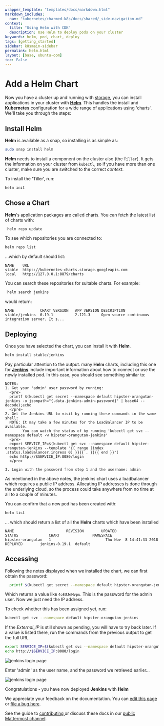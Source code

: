 ```yaml
---
wrapper_template: "templates/docs/markdown.html"
markdown_includes:
  nav: "kubernetes/charmed-k8s/docs/shared/_side-navigation.md"
context:
  title: "Using Helm with CDK"
  description: Use Helm to deploy pods on your cluster
keywords: helm, pod, chart, deploy
tags: [getting_started]
sidebar: k8smain-sidebar
permalink: helm.html
layout: [base, ubuntu-com]
toc: False
---
```


# Add a Helm Chart

Now you have a cluster up and running with [storage][storage], you can install
applications in your cluster with [**Helm**][helm-home]. This handles the install
and **Kubernetes** configuration for a wide range of applications using
'charts'.  We'll take you through the steps:

## Install Helm

**Helm** is available as a snap, so installing is as simple as:

```bash
sudo snap install helm
```

**Helm** needs to install a component on the cluster also (the `Tiller`). It
gets the information on your cluster from `kubectl`, so if you have more than
one cluster, make sure you are switched to the correct _context_.

To install the 'Tiller', run:

```bash
helm init
```

## Chose a Chart

**Helm**'s application packages are called charts. You can fetch the latest
list of charts with:

```bash
 helm repo update
 ```

To see which repositories you are connected to:

```bash
helm repo list
```
...which by default should list:

```
NAME  	URL
stable	https://kubernetes-charts.storage.googleapis.com
local 	http://127.0.0.1:8879/charts
```

You can search these repositories for suitable charts. For example:

```bash
 helm search jenkins
```

would return:

```no-highlight
NAME          	CHART VERSION	APP VERSION	DESCRIPTION
stable/jenkins	0.19.1       	2.121.3    	Open source continuous integration server. It s...
```

## Deploying

Once you have selected the chart, you can install it with **Helm**.

```bash
helm install stable/jenkins
```

Pay particular attention to the output. many **Helm** charts, including this one for
[**Jenkins**][jenkins] include important information about how to connect or use the
newly installed pod.  In this case, you should see something similar to:

```no-highlight
NOTES:
1. Get your 'admin' user password by running:
  <pre>
  printf $(kubectl get secret --namespace default hipster-orangutan-jenkins -o jsonpath="{.data.jenkins-admin-password}" | base64 --decode);echo
  </pre>
2. Get the Jenkins URL to visit by running these commands in the same shell:
  NOTE: It may take a few minutes for the LoadBalancer IP to be available.
        You can watch the status of by running 'kubectl get svc --namespace default -w hipster-orangutan-jenkins'
  <pre>
  export SERVICE_IP=$(kubectl get svc --namespace default hipster-orangutan-jenkins --template "{{ range (index .status.loadBalancer.ingress 0) }}{{ . }}{{ end }}")
  echo http://$SERVICE_IP:8080/login
  </pre>

3. Login with the password from step 1 and the username: admin
```

As mentioned in the above notes, the jenkins chart uses a loadbalancer which requires a
public IP address. Allocating IP addresses is done through the underlying cloud, so the
process could take anywhere from no time at all to a couple of minutes.

You can confirm that a new pod has been created with:

```bash
helm list
```

... which should return a list of all the **Helm** charts which have been installed

```no-highlight
NAME                        REVISION     	UPDATED                                  	STATUS  	        CHART               NAMESPACE
hipster-orangutan	1       	              Thu Nov  8 14:41:33 2018   	DEPLOYED    	jenkins-0.19.1	default
```

## Accessing

Following the notes displayed when we installed the chart, we can first obtain the
password:

```bash
  printf $(kubectl get secret --namespace default hipster-orangutan-jenkins -o jsonpath="{.data.jenkins-admin-password}" | base64 --decode);echo
  ```

Which returns a value like `4oEUJeMvpu`. This is the password for the admin user. Now
we just need the IP address.

To check whether this has been assigned yet, run:

```bash
kubectl get svc --namespace default hipster-orangutan-jenkins
```

If the _External_IP_ is still shown as pending, you will have to try back later. If a value is
listed there, run the commands from the previous output to get the full URL.

```bash
export SERVICE_IP=$(kubectl get svc --namespace default hipster-orangutan-jenkins --template "{{ range (index .status.loadBalancer.ingress 0) }}{{ . }}{{ end }}")
echo http://$SERVICE_IP:8080/login
```

![jenkins login page][img-jenkins]

Enter 'admin' as the user name, and the password we retrieved earlier...

![jenkins login page][img-jenkins2]

Congratulations - you have now deployed **Jenkins** with **Helm**


<!-- IMAGES -->
[img-jenkins]: https://assets.ubuntu.com/v1/80a62903-aws-002.png
[img-jenkins2]: https://assets.ubuntu.com/v1/fb6a502d-aws-003.png

<!-- LINKS -->

[storage]: /kubernetes/charmed-k8s/docs/storage
[helm-home]: https://helm.sh/
[jenkins]: https://jenkins.io/

<!-- FEEDBACK -->
<div class="p-notification--information">
  <div class="p-notification__content">
    <p class="p-notification__message">We appreciate your feedback on the documentation. You can
    <a href="https://github.com/charmed-kubernetes/kubernetes-docs/edit/main/pages/k8s/helm.md" >edit this page</a>
    or
    <a href="https://github.com/charmed-kubernetes/kubernetes-docs/issues/new">file a bug here</a>.</p>
    <p>See the guide to <a href="/kubernetes/charmed-k8s/docs/how-to-contribute"> contributing </a> or discuss these docs in our <a href="https://chat.charmhub.io/charmhub/channels/kubernetes"> public Mattermost channel</a>.</p>
  </div>
</div>
